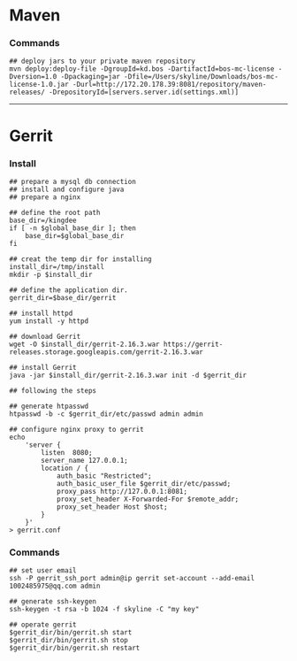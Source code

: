 # Maven
### Commands

    ## deploy jars to your private maven repository
    mvn deploy:deploy-file -DgroupId=kd.bos -DartifactId=bos-mc-license -Dversion=1.0 -Dpackaging=jar -Dfile=/Users/skyline/Downloads/bos-mc-license-1.0.jar -Durl=http://172.20.178.39:8081/repository/maven-releases/ -DrepositoryId=[servers.server.id(settings.xml)]

------

# Gerrit
### Install
    ## prepare a mysql db connection
    ## install and configure java
    ## prepare a nginx

    ## define the root path
    base_dir=/kingdee
    if [ -n $global_base_dir ]; then
        base_dir=$global_base_dir
    fi

    ## creat the temp dir for installing
    install_dir=/tmp/install
    mkdir -p $install_dir

    ## define the application dir.
    gerrit_dir=$base_dir/gerrit

    ## install httpd
    yum install -y httpd

    ## download Gerrit
    wget -O $install_dir/gerrit-2.16.3.war https://gerrit-releases.storage.googleapis.com/gerrit-2.16.3.war

    ## install Gerrit
    java -jar $install_dir/gerrit-2.16.3.war init -d $gerrit_dir

    ## following the steps

    ## generate htpasswd
    htpasswd -b -c $gerrit_dir/etc/passwd admin admin

    ## configure nginx proxy to gerrit
    echo
        'server {
            listen  8080;
            server_name 127.0.0.1;
            location / {
                auth_basic "Restricted";
                auth_basic_user_file $gerrit_dir/etc/passwd;
                proxy_pass http://127.0.0.1:8081;
                proxy_set_header X-Forwarded-For $remote_addr;
                proxy_set_header Host $host;
            }
        }'
    > gerrit.conf


### Commands
    ## set user email
    ssh -P gerrit_ssh_port admin@ip gerrit set-account --add-email 1002485975@qq.com admin

    ## generate ssh-keygen
    ssh-keygen -t rsa -b 1024 -f skyline -C "my key"

    ## operate gerrit
    $gerrit_dir/bin/gerrit.sh start
    $gerrit_dir/bin/gerrit.sh stop
    $gerrit_dir/bin/gerrit.sh restart
